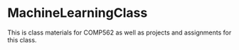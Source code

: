# MachineLearningClass
This is class materials for COMP562 as well as projects and assignments for this class.
